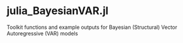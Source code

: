 # julia_BayesianVAR.jl
 Toolkit functions and example outputs for Bayesian (Structural) Vector Autoregressive (VAR) models
